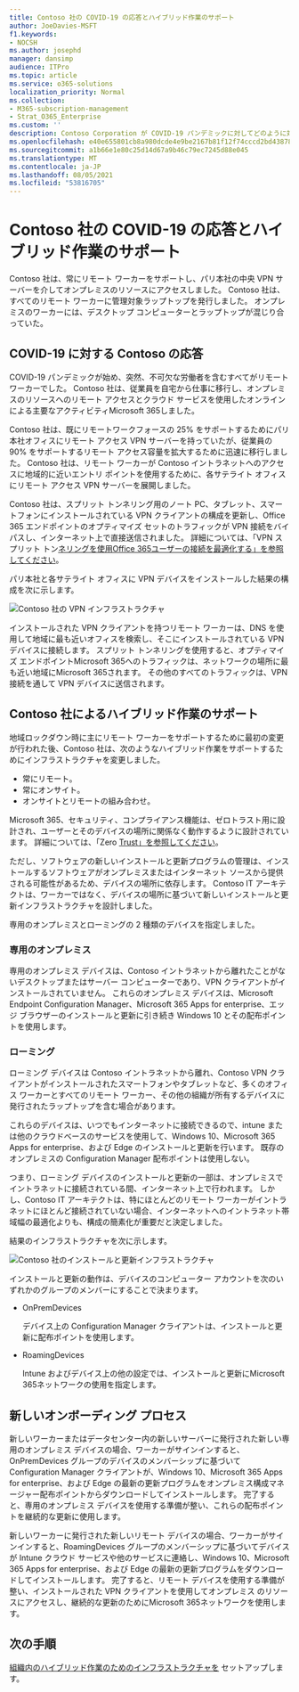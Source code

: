 ```yaml
---
title: Contoso 社の COVID-19 の応答とハイブリッド作業のサポート
author: JoeDavies-MSFT
f1.keywords:
- NOCSH
ms.author: josephd
manager: dansimp
audience: ITPro
ms.topic: article
ms.service: o365-solutions
localization_priority: Normal
ms.collection:
- M365-subscription-management
- Strat_O365_Enterprise
ms.custom: ''
description: Contoso Corporation が COVID-19 パンデミックに対してどのように対応し、ハイブリッド作業用のソフトウェア のインストールと更新インフラストラクチャを設計したのかについて説明します。
ms.openlocfilehash: e40e655801cb8a980dcde4e9be2167b81f12f74cccd2bd43878c66a5aeac5ca5
ms.sourcegitcommit: a1b66e1e80c25d14d67a9b46c79ec7245d88e045
ms.translationtype: MT
ms.contentlocale: ja-JP
ms.lasthandoff: 08/05/2021
ms.locfileid: "53816705"
---
```

# <a name="contosos-covid-19-response-and-support-for-hybrid-work"></a>Contoso 社の COVID-19 の応答とハイブリッド作業のサポート

Contoso 社は、常にリモート ワーカーをサポートし、パリ本社の中央 VPN サーバーを介してオンプレミスのリソースにアクセスしました。 Contoso 社は、すべてのリモート ワーカーに管理対象ラップトップを発行しました。 オンプレミスのワーカーには、デスクトップ コンピューターとラップトップが混じり合っていた。

## <a name="contosos-response-to-covid-19"></a>COVID-19 に対する Contoso の応答

COVID-19 パンデミックが始め、突然、不可欠な労働者を含むすべてがリモート ワーカーでした。 Contoso 社は、従業員を自宅から仕事に移行し、オンプレミスのリソースへのリモート アクセスとクラウド サービスを使用したオンラインによる主要なアクティビティMicrosoft 365しました。

Contoso 社は、既にリモートワークフォースの 25% をサポートするためにパリ本社オフィスにリモート アクセス VPN サーバーを持っていたが、従業員の 90% をサポートするリモート アクセス容量を拡大するために迅速に移行しました。 Contoso 社は、リモート ワーカーが Contoso イントラネットへのアクセスに地域的に近いエントリ ポイントを使用するために、各サテライト オフィスにリモート アクセス VPN サーバーを展開しました。

Contoso 社は、スプリット トンネリング用のノート PC、タブレット、スマートフォンにインストールされている VPN クライアントの構成を更新し、Office 365 エンドポイントのオプティマイズ セットのトラフィックが VPN 接続をバイパスし、インターネット上で直接送信されました。 詳細については、「VPN スプリット トン[ネリングを使用Office 365ユーザーの接続を最適化する」を参照してください](../enterprise/microsoft-365-vpn-split-tunnel.md)。

パリ本社と各サテライト オフィスに VPN デバイスをインストールした結果の構成を次に示します。 

![Contoso 社の VPN インフラストラクチャ](../media/contoso-remote-onsite-work/contoso-vpn-infrastructure.png)

インストールされた VPN クライアントを持つリモート ワーカーは、DNS を使用して地域に最も近いオフィスを検索し、そこにインストールされている VPN デバイスに接続します。 スプリット トンネリングを使用すると、オプティマイズ エンドポイントMicrosoft 365へのトラフィックは、ネットワークの場所に最も近い地域にMicrosoft 365されます。 その他のすべてのトラフィックは、VPN 接続を通して VPN デバイスに送信されます。

## <a name="contosos-support-for-hybrid-work"></a>Contoso 社によるハイブリッド作業のサポート

地域ロックダウン時に主にリモート ワーカーをサポートするために最初の変更が行われた後、Contoso 社は、次のようなハイブリッド作業をサポートするためにインフラストラクチャを変更しました。

- 常にリモート。
- 常にオンサイト。
- オンサイトとリモートの組み合わせ。

Microsoft 365、セキュリティ、コンプライアンス機能は、ゼロトラスト用に設計され、ユーザーとそのデバイスの場所に関係なく動作するように設計されています。 詳細については、「Zero [Trust」を参照してください](https://www.microsoft.com/security/business/zero-trust)。

ただし、ソフトウェアの新しいインストールと更新プログラムの管理は、インストールするソフトウェアがオンプレミスまたはインターネット ソースから提供される可能性があるため、デバイスの場所に依存します。 Contoso IT アーキテクトは、ワーカーではなく、デバイスの場所に基づいて新しいインストールと更新インフラストラクチャを設計しました。

専用のオンプレミスとローミングの 2 種類のデバイスを指定しました。

### <a name="dedicated-on-premises"></a>専用のオンプレミス

専用のオンプレミス デバイスは、Contoso イントラネットから離れたことがないデスクトップまたはサーバー コンピューターであり、VPN クライアントがインストールされていません。 これらのオンプレミス デバイスは、Microsoft Endpoint Configuration Manager、Microsoft 365 Apps for enterprise、エッジ ブラウザーのインストールと更新に引き続き Windows 10 とその配布ポイントを使用します。

### <a name="roaming"></a>ローミング

ローミング デバイスは Contoso イントラネットから離れ、Contoso VPN クライアントがインストールされたスマートフォンやタブレットなど、多くのオフィス ワーカーとすべてのリモート ワーカー、その他の組織が所有するデバイスに発行されたラップトップを含む場合があります。 

これらのデバイスは、いつでもインターネットに接続できるので、intune または他のクラウドベースのサービスを使用して、Windows 10、Microsoft 365 Apps for enterprise、および Edge のインストールと更新を行います。 既存のオンプレミスの Configuration Manager 配布ポイントは使用しない。

つまり、ローミング デバイスのインストールと更新の一部は、オンプレミスでイントラネットに接続されている間、インターネット上で行われます。 しかし、Contoso IT アーキテクトは、特にほとんどのリモート ワーカーがイントラネットにほとんど接続されていない場合、インターネットへのイントラネット帯域幅の最適化よりも、構成の簡素化が重要だと決定しました。

結果のインフラストラクチャを次に示します。

![Contoso 社のインストールと更新インフラストラクチャ](../media/contoso-remote-onsite-work/contoso-updates-infrastructure.png)

インストールと更新の動作は、デバイスのコンピューター アカウントを次のいずれかのグループのメンバーにすることで決まります。

- OnPremDevices

  デバイス上の Configuration Manager クライアントは、インストールと更新に配布ポイントを使用します。

- RoamingDevices

  Intune およびデバイス上の他の設定では、インストールと更新にMicrosoft 365ネットワークの使用を指定します。

## <a name="new-onboarding-process"></a>新しいオンボーディング プロセス

新しいワーカーまたはデータセンター内の新しいサーバーに発行された新しい専用のオンプレミス デバイスの場合、ワーカーがサインインすると、OnPremDevices グループのデバイスのメンバーシップに基づいて Configuration Manager クライアントが、Windows 10、Microsoft 365 Apps for enterprise、および Edge の最新の更新プログラムをオンプレミス構成マネージャー配布ポイントからダウンロードしてインストールします。 完了すると、専用のオンプレミス デバイスを使用する準備が整い、これらの配布ポイントを継続的な更新に使用します。

新しいワーカーに発行された新しいリモート デバイスの場合、ワーカーがサインインすると、RoamingDevices グループのメンバーシップに基づいてデバイスが Intune クラウド サービスや他のサービスに連絡し、Windows 10、Microsoft 365 Apps for enterprise、および Edge の最新の更新プログラムをダウンロードしてインストールします。 完了すると、リモート デバイスを使用する準備が整い、インストールされた VPN クライアントを使用してオンプレミス のリソースにアクセスし、継続的な更新のためにMicrosoft 365ネットワークを使用します。

## <a name="next-step"></a>次の手順

[組織内のハイブリッド作業のためのインフラストラクチャを](empower-people-to-work-remotely.md) セットアップします。
